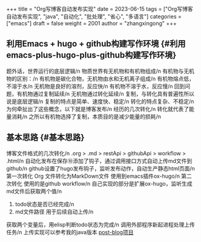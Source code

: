 +++
title = "Org写博客自动发布实现"
date = 2023-06-15
tags = ["Org写博客自动发布实现", "java", "自动化", "批处理", "省心", "多语言"]
categories = ["emacs"]
draft = false
weight = 2001
author = "zhangxingong"
+++

## 利用Emacs + hugo + github构建写作环境 {#利用emacs-plus-hugo-plus-github构建写作环境}

题外话，世界运行的底层逻辑/n
物质世界有无机物和有机物组成/n
有机物与无机物的区别：/n
有机物是碳化合物，无机物由水和无机离子组成/n
有机物熔点低，不溶于水/n
无机物是良好的溶剂，反应快/n
有机物不溶于水，反应慢/n
回到问题，有机物通过复制延续/n
无机物通过转化延续/n
复制，与转化具有普遍性所以说是底层逻辑/n
复制的特点是简单、速度快、稳定/n
转化的特点复杂、不稳定/n
为何牵扯出了这些概念，以下就是博客发布/n
经历的几次转化/n
转化就代表了能量消耗/n
之所以有机物选择了复制，本质目的是减少能量的损耗/n


## 基本思路 {#基本思路}

博客文件格式的几次转化/n
.org &gt; .md &gt; restApi &gt; githubApi &gt; workflow &gt; .html/n
自动化发布在保存⑩添加了钩子，通过调用接口方式自动上传md文件到github/n
github设置了hugo发布钩子，监听发布动作，自动生产静态html页面/n
第一次转化 Org 文件转化为MarkDown文件 使用到emacs插件ox-hugo/n
第二次转化 使用的是github workflow/n
自己实现的部分是扩展ox-hugo，监听生成md文件后获取两个值/n

1.  todo状态是否已经完成/n
2.  md文件路径 用于后续自动上传/n

获取两个变量后，用elisp判断todo状态为完成/n
调用外部程序新起进程处理上传任务/n
上传实现可以参考我的java版本 [post-blog项目](http:https://github.com/zhangxingong/post-blog)
